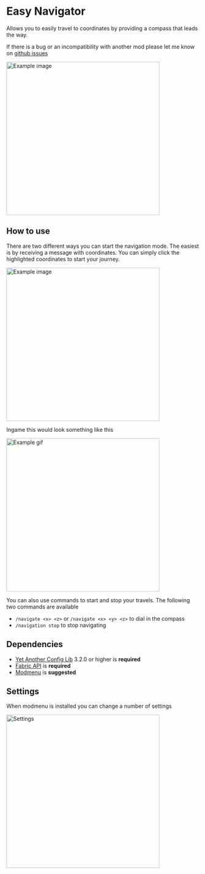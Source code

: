 # Easy Navigator

Allows you to easily travel to coordinates by providing a compass that leads the way.

If there is a bug or an incompatibility with another mod please let me know on [github issues](https://github.com/JustAlittleWolf/EasyNavigator/issues)

<img src="https://i.imgur.com/pxL3nZd.png" width=400 alt="Example image">

## How to use

There are two different ways you can start the navigation mode. The easiest is by receiving a message with coordinates.
You can simply click the highlighted coordinates to start your journey.

<img src="https://i.imgur.com/0jRX5Yc.png" width=400 alt="Example image">

Ingame this would look something like this

<img src="https://i.imgur.com/XxlIvZJ.gif" width="400" alt="Example gif">

You can also use commands to start and stop your travels. The following two commands are available

- `/navigate <x> <z>` or `/navigate <x> <y> <z>` to dial in the compass
- `/navigation stop` to stop navigating

## Dependencies


- [Yet Another Config Lib](https://modrinth.com/mod/yacl) 3.2.0 or higher is **required**
- [Fabric API](https://modrinth.com/mod/fabric-api) is **required**
- [Modmenu](https://modrinth.com/mod/modmenu) is **suggested**

## Settings

When modmenu is installed you can change a number of settings

<img src="https://i.imgur.com/Z2EJHaf.png" width="400" alt="Settings">
